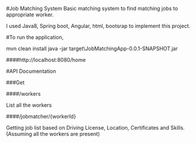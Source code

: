 #Job Matching System
Basic matching system to find matching jobs to appropriate worker.

I used Java8, Spring boot, Angular, html, bootsrap to implement this project.

#To run the application,

mvn clean install
java -jar target\JobMatchingApp-0.0.1-SNAPSHOT.jar

####http://localhost:8080/home

#API Documentation

###Get

####/workers

List all the workers

####/jobmatcher/{workerId}

Getting job list based on Driving License, Location, Certificates and Skills.
(Assuming all the workers are present)






